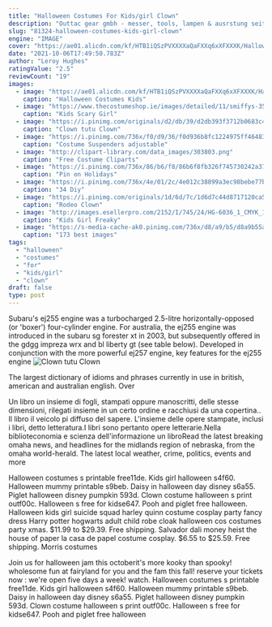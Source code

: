 ```yaml
---
title: "Halloween Costumes For Kids/girl Clown"
description: "Outtac gear gmbh - messer, tools, lampen & ausrstung seit 1996 ! - 10% neukundenrabatt"
slug: "81324-halloween-costumes-kids-girl-clown"
engine: "IMAGE"
cover: "https://ae01.alicdn.com/kf/HTB1iQSzPVXXXXaQaFXXq6xXFXXXK/Halloween-Costumes-Kids-girl-Circus-Clown-Costume-dress-kits-Naughty-Harlequin-Fancy-Fantasia-Cosplay-Clothing-for.jpg"
date: "2021-10-06T17:49:50.783Z"
author: "Leroy Hughes"
ratingValue: "2.5"
reviewCount: "19"
images:
  - image: "https://ae01.alicdn.com/kf/HTB1iQSzPVXXXXaQaFXXq6xXFXXXK/Halloween-Costumes-Kids-girl-Circus-Clown-Costume-dress-kits-Naughty-Harlequin-Fancy-Fantasia-Cosplay-Clothing-for.jpg"
    caption: "Halloween Costumes Kids"
  - image: "https://www.thecostumeshop.ie/images/detailed/11/smiffys-35671.jpg"
    caption: "Kids Scary Girl"
  - image: "https://i.pinimg.com/originals/d2/db/39/d2db393f3712b0683c4a22027ff90387.jpg"
    caption: "Clown tutu Clown"
  - image: "https://i.pinimg.com/736x/f0/d9/36/f0d936b8fc1224975ff4648321b2a1b8.jpg"
    caption: "Costume Suspenders adjustable"
  - image: "http://clipart-library.com/data_images/303803.png"
    caption: "Free Costume Cliparts"
  - image: "https://i.pinimg.com/736x/86/b6/f8/86b6f8fb326f745730242a3750615593.jpg"
    caption: "Pin on Holidays"
  - image: "https://i.pinimg.com/736x/4e/01/2c/4e012c38899a3ec98bebe77bcd3992af.jpg"
    caption: "34 Diy"
  - image: "https://i.pinimg.com/originals/1d/6d/7c/1d6d7c44d8717120ca5846fa6cfde61f.jpg"
    caption: "Rodeo Clown"
  - image: "http://images.esellerpro.com/2152/I/745/24/HG-6036_1_CMYK_1600.jpg"
    caption: "Kids Girl Freaky"
  - image: "https://s-media-cache-ak0.pinimg.com/736x/d8/a9/b5/d8a9b55ae4a70fda0bfb59659111615e.jpg"
    caption: "173 best images"
tags:
  - "halloween"
  - "costumes"
  - "for"
  - "kids/girl"
  - "clown"
draft: false
type: post
---
```


Subaru's ej255 engine was a turbocharged 2.5-litre horizontally-opposed (or 'boxer') four-cylinder engine. For australia, the ej255 engine was introduced in the subaru sg forester xt in 2003, but subsequently offered in the gdgg impreza wrx and bl liberty gt (see table below). Developed in conjunction with the more powerful ej257 engine, key features for the ej255 engine
![Clown tutu Clown](https://i.pinimg.com/originals/d2/db/39/d2db393f3712b0683c4a22027ff90387.jpg "Clown tutu Clown")

The largest dictionary of idioms and phrases currently in use in british, american and australian english. Over
<!--inArticleAds-->

<!--galleryOne-->

Un libro  un insieme di fogli, stampati oppure manoscritti, delle stesse dimensioni, rilegati insieme in un certo ordine e racchiusi da una copertina.. Il libro  il veicolo pi diffuso del sapere. L'insieme delle opere stampate, inclusi i libri,  detto letteratura.I libri sono pertanto opere letterarie.Nella biblioteconomia e scienza dell'informazione un libroRead the latest breaking omaha news, and headlines for the midlands region of nebraska, from the omaha world-herald. The latest local weather, crime, politics, events and more
<!--inArticleAds-->

<!--galleryTwo-->

Halloween costumes s printable free11de.  Kids girl halloween s4f60. Halloween mummy printable s9beb. Daisy in halloween day disney s6a55. Piglet halloween disney pumpkin 593d. Clown costume halloween s print outf00c. Halloween s free for kidse647. Pooh and piglet free halloween. Halloween kids girl suicide squad harley quinn costume cosplay party fancy dress  Harry potter hogwarts adult child robe cloak halloween cos costumes party xmas. $11.99 to $29.39. Free shipping. Salvador dali money heist the house of paper la casa de papel costume cosplay. $6.55 to $25.59. Free shipping. Morris costumes
<!--galleryThree-->

Join us for halloween jam this octoberit's more kooky than spooky! wholesome fun at fairyland for you and the fam this fall! reserve your tickets now : we're open five days a week! watch. Halloween costumes s printable free11de.  Kids girl halloween s4f60. Halloween mummy printable s9beb. Daisy in halloween day disney s6a55. Piglet halloween disney pumpkin 593d. Clown costume halloween s print outf00c. Halloween s free for kidse647. Pooh and piglet free halloween